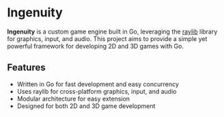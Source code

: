 # Ingenuity

**Ingenuity** is a custom game engine built in Go, leveraging the [raylib](https://www.raylib.com/) library for graphics, input, and audio. This project aims to provide a simple yet powerful framework for developing 2D and 3D games with Go.

## Features

- Written in Go for fast development and easy concurrency
- Uses raylib for cross-platform graphics, input, and audio
- Modular architecture for easy extension
- Designed for both 2D and 3D game development
